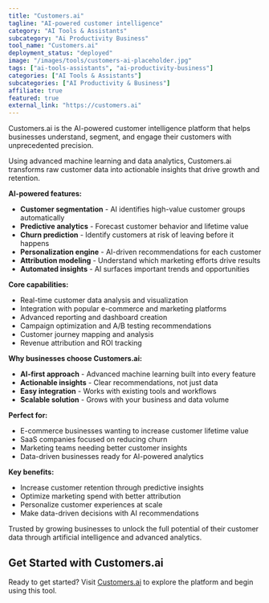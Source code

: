 ```yaml
---
title: "Customers.ai"
tagline: "AI-powered customer intelligence"
category: "AI Tools & Assistants"
subcategory: "Ai Productivity Business"
tool_name: "Customers.ai"
deployment_status: "deployed"
image: "/images/tools/customers-ai-placeholder.jpg"
tags: ["ai-tools-assistants", "ai-productivity-business"]
categories: ["AI Tools & Assistants"]
subcategories: ["AI Productivity & Business"]
affiliate: true
featured: true
external_link: "https://customers.ai"
---
```

Customers.ai is the AI-powered customer intelligence platform that helps businesses understand, segment, and engage their customers with unprecedented precision.

Using advanced machine learning and data analytics, Customers.ai transforms raw customer data into actionable insights that drive growth and retention.

**AI-powered features:**
- **Customer segmentation** - AI identifies high-value customer groups automatically
- **Predictive analytics** - Forecast customer behavior and lifetime value
- **Churn prediction** - Identify customers at risk of leaving before it happens
- **Personalization engine** - AI-driven recommendations for each customer
- **Attribution modeling** - Understand which marketing efforts drive results
- **Automated insights** - AI surfaces important trends and opportunities

**Core capabilities:**
- Real-time customer data analysis and visualization
- Integration with popular e-commerce and marketing platforms
- Advanced reporting and dashboard creation
- Campaign optimization and A/B testing recommendations
- Customer journey mapping and analysis
- Revenue attribution and ROI tracking

**Why businesses choose Customers.ai:**
- **AI-first approach** - Advanced machine learning built into every feature
- **Actionable insights** - Clear recommendations, not just data
- **Easy integration** - Works with existing tools and workflows
- **Scalable solution** - Grows with your business and data volume

**Perfect for:**
- E-commerce businesses wanting to increase customer lifetime value
- SaaS companies focused on reducing churn
- Marketing teams needing better customer insights
- Data-driven businesses ready for AI-powered analytics

**Key benefits:**
- Increase customer retention through predictive insights
- Optimize marketing spend with better attribution
- Personalize customer experiences at scale
- Make data-driven decisions with AI recommendations

Trusted by growing businesses to unlock the full potential of their customer data through artificial intelligence and advanced analytics.

## Get Started with Customers.ai

Ready to get started? Visit [Customers.ai](https://customers.ai) to explore the platform and begin using this tool.